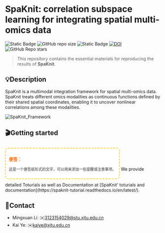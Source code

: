 # SpaKnit: correlation subspace learning for integrating spatial multi-omics data

![Static Badge](https://img.shields.io/badge/Lisence-GPL3.0-blue)
![GitHub repo size](https://img.shields.io/github/repo-size/xjtu-omics/SpaKnit)
![Static Badge](https://img.shields.io/badge/3.11-green?logo=python&label=Python&labelColor=yellow)
[![DOI](https://zenodo.org/badge/DOI/10.5281/zenodo.14854748.svg)](https://doi.org/10.5281/zenodo.14854748)
![GitHub Repo stars](https://img.shields.io/github/stars/xjtu-omics/SpaKnit)

> This repository contains the essential materials for reproducing the results of **SpaKnit**.

## 💡Description

SpaKnit is a multimodal integration framework for spatial multi-omics data. SpaKnit treats different omics modalities as continuous functions defined by their shared spatial coordinates, enabling it to uncover nonlinear correlations among these modalities.

![SpaKnit_Framework](./SpaKnit_Framework.png)

## 🎬Getting started
<div style="background-color: #fff; border: 2px dashed #ffcc00; padding: 10px; border-radius: 10px; width: fit-content; display: inline-block; margin: 10px 0;">
  <p style="color: #ff6600; font-size: 14px; font-weight: bold;">便签：</p>
  <p style="font-size: 12px; color: #333;">这是一个便签纸形式的文字，可以用来添加一些提醒或注意事项。</p>
</div>
We provide detailed Toturials as well as  Documentation at [SpaKnit' toturials and documentation](https://spaknit-tutorial.readthedocs.io/en/latest/).

## 📩Contact

- Mingxuan Li: ✉️3123154029@stu.xjtu.edu.cn
- Kai Ye: ✉️kaiye@xjtu.edu.cn

